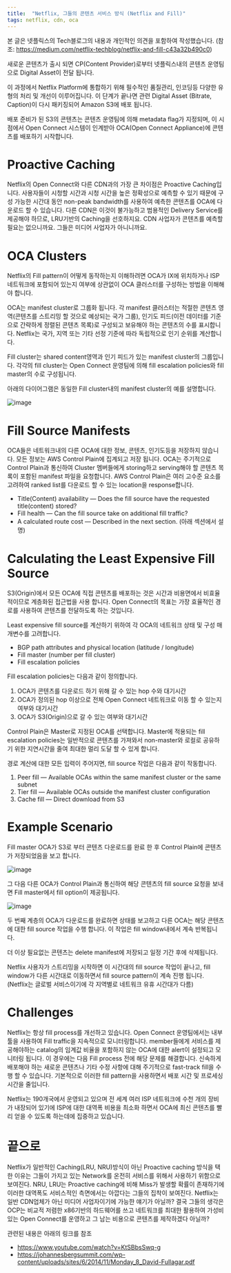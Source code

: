 ```yaml
---
title:  "Netflix, 그들의 콘텐츠 서비스 방식 (Netflix and Fill)"
tags: netflix, cdn, oca
---
```


본 글은 넷플릭스의 Tech블로그의 내용과 개인적인 의견을 포함하여 작성했습니다.
(참조: https://medium.com/netflix-techblog/netflix-and-fill-c43a32b490c0)

새로운 콘텐츠가 출시 되면 CP(Content Provider)로부터 넷플릭스내의 콘텐츠 운영팀으로 Digital Asset이 전달 됩니다.

이 과정에서 Netflix Platform에 통합하기 위해 필수적인 품질관리, 인코딩등 다양한 유형의 처리 및 개선이 이루어집니다. 이 단계가 끝나면 관련 Digital Asset (Bitrate, Caption)이 다시 패키징되어 Amazon S3에 배포 됩니다.

배포 준비가 된 S3의 콘텐츠는 콘텐츠 운영팀에 의해 metadata flag가 지정되며, 이 시점에서 Open Connect 시스템이 인계받아 OCA(Open Connect Appliance)에 콘텐츠를 배포하기 시작합니다.

# Proactive Caching
Netflix의 Open Connect와 다른 CDN과의 가장 큰 차이점은 Proactive Caching입니다. 사용자들이 시청할 시간과 시청 시간을 높은 정확성으로 예측할 수 있기 때문에 구성 가능한 시간대 동안 non-peak bandwidth를 사용하여 예측한 콘텐츠를 OCA에 다운로드 할 수 있습니다. 다른 CDN은 이것이 불가능하고 범용적인 Delivery Service를 제공해야 하므로, LRU기반의 Caching을 선호하지요. CDN 사업자가 콘텐츠를 예측할 필요는 없으니까요. 그들은 미디어 사업자가 아니니까요.

# OCA Clusters
Netflix의 Fill pattern이 어떻게 동작하는지 이해하려면 OCA가 IX에 위치하거나 ISP 네트워크에 포함되어 있는지 여부에 상관없이 OCA 클러스터를 구성하는 방법을 이해해야 합니다.

OCA는 manifest cluster로 그룹화 됩니다. 각 manifest 클러스터는 적절한 콘텐츠 영역(콘텐츠를 스트리밍 할 것으로 예상되는 국가 그룹), 인기도 피드(이전 데이터를 기준으로 간략하게 정렬된 콘텐츠 목록)로 구성되고 보유해야 하는 콘텐츠의 수를 표시합니다. Netflix는 국가, 지역 또는 기타 선정 기준에 따라 독립적으로 인기 순위를 계산합니다.

Fill cluster는 shared content영역과 인기 피드가 있는 manifest cluster의 그룹입니다. 각각의 fill cluster는 Open Connect 운영팀에 의해 fill escalation policies와 fill master의 수로 구성됩니다.

아래의 다이어그램은 동일한 Fill cluster내의 manifest cluster의 예를 설명합니다.

![image](https://user-images.githubusercontent.com/111643/115819346-a0097e80-a439-11eb-8454-4850aa2a5841.png)

# Fill Source Manifests
OCA들은 네트워크내의 다른 OCA에 대한 정보, 콘텐츠, 인기도등을 저장하지 않습니다. 모든 정보는 AWS Control Plain에 집계되고 저장 됩니다. OCA는 주기적으로 Control Plain과 통신하여 Cluster 멤버들에게 storing하고 serving해야 할 콘텐츠 목록이 포함된 manifest 파일을 요청합니다. AWS Control Plain은 여러 고수준 요소를 고려하여 ranked list를 다운로드 할 수 있는 location을 response합니다.
* Title(Content) availability — Does the fill source have the requested title(content) stored?
* Fill health — Can the fill source take on additional fill traffic?
* A calculated route cost — Described in the next section. (아래 섹션에서 설명)

# Calculating the Least Expensive Fill Source
S3(Origin)에서 모든 OCA에 직접 콘텐츠를 배포하는 것은 시간과 비용면에서 비효율적이므로 계층화된 접근법을 사용 합니다. Open Connect의 목표는 가장 효율적인 경로를 사용하여 콘텐츠를 전달하도록 하는 것입니다.

Least expensive fill source를 계산하기 위하여 각 OCA의 네트워크 상태 및 구성 매개변수를 고려합니다.
* BGP path attributes and physical location (latitude / longitude)
* Fill master (number per fill cluster)
* Fill escalation policies

Fill escalation policies는 다음과 같이 정의합니다.
1. OCA가 콘텐츠를 다운로드 하기 위해 갈 수 있는 hop 수와 대기시간
2. OCA가 정의된 hop 이상으로 전체 Open Connect 네트워크로 이동 할 수 있는지 여부와 대기시간
3. OCA가 S3(Origin)으로 갈 수 있는 여부와 대기시간

Control Plain은 Master로 지정된 OCA를 선택합니다. Master에 적용되는 fill escalation policies는 일반적으로 콘텐츠를 가져와서 non-master와 로컬로 공유하기 위한 지연시간을 줄여 최대한 멀리 도달 할 수 있게 합니다.

경로 계산에 대한 모든 입력이 주어지면, fill source 작업은 다음과 같이 작동합니다.
1. Peer fill — Available OCAs within the same manifest cluster or the same subnet
2. Tier fill — Available OCAs outside the manifest cluster configuration
3. Cache fill — Direct download from S3

# Example Scenario
Fill master OCA가 S3로 부터 콘텐츠 다운로드를 완료 한 후 Control Plain에 콘텐츠가 저장되었음을 보고 합니다.

![image](https://user-images.githubusercontent.com/111643/115819475-e1019300-a439-11eb-9dc3-0c9025059457.png)

그 다음 다른 OCA가 Control Plain과 통신하여 해당 콘텐츠의 fill source 요청을 보내면 Fill master에서 fill option이 제공됩니다.

![image](https://user-images.githubusercontent.com/111643/115819497-ea8afb00-a439-11eb-81b5-3f4eb922bc29.png)

두 번째 계층의 OCA가 다운로드를 완료하면 상태를 보고하고 다른 OCA는 해당 콘텐츠에 대한 fill source 작업을 수행 합니다. 이 작업은 fill window내에서 계속 반복됩니다.

더 이상 필요없는 콘텐츠는 delete manifest에 저장되고 일정 기간 후에 삭제됩니다.

Netflix 사용자가 스트리밍을 시작하면 이 시간대의 fill source 작업이 끝나고, fill window가 다른 시간대로 이동하면서 fill source pattern이 계속 진행 됩니다. (Netflix는 글로벌 서비스이기에 각 지역별로 네트워크 유휴 시간대가 다름)

# Challenges
Netflix는 항상 fill process를 개선하고 있습니다. Open Connect 운영팀에서는 내부 툴을 사용하여 Fill traffic을 지속적으로 모니터링합니다. member들에게 서비스를 제공해야하는 catalog의 임계값 비율을 포함하지 않는 OCA에 대한 alert이 설정되고 모니터링 됩니다. 이 경우에는 다음 Fill process 전에 해당 문제를 해결합니다. 신속하게 배포해야 하는 새로운 콘텐츠나 기타 수정 사항에 대해 주기적으로 fast-track fill을 수행 할 수 있습니다. 기본적으로 이러한 fill pattern을 사용하면서 배포 시간 및 프로세싱 시간을 줄입니다.

Netflix는 190개국에서 운영되고 있으며 전 세계 여러 ISP 네트워크에 수천 개의 장비가 내장되어 있기에 ISP에 대한 대역폭 비용을 최소화 하면서 OCA에 최신 콘텐츠를 빨리 얻을 수 있도록 하는데에 집중하고 있습니다.

# 끝으로
Netflix가 일반적인 Caching(LRU, NRU)방식이 아닌 Proactive caching 방식을 택한 이유는 그들이 가지고 있는 Network를 온전히 서비스를 위해서 사용하기 위함으로 보여진다. NRU, LRU는 Proactive caching에 비해 Miss가 발생할 확률이 존재하기에 이러한 대역폭도 서비스적인 측면에서는 아깝다는 그들의 집착이 보여진다. Netflix는 일반 CDN업체가 아닌 미디어 사업자이기에 가능한 얘기가 아닐까? 결국 그들의 생각은 OCP는 비교적 저렴한 x86기반의 하드웨어를 쓰고 네트워크를 최대한 활용하여 가성비 있는 Open Connect를 운영하고 그 남는 비용으로 콘텐츠를 제작하겠다 아닐까?

관련된 내용은 아래의 링크를 참조
* https://www.youtube.com/watch?v=KtSBbsSwq-g
* https://johannesbergsummit.com/wp-content/uploads/sites/6/2014/11/Monday_8_David-Fullagar.pdf

